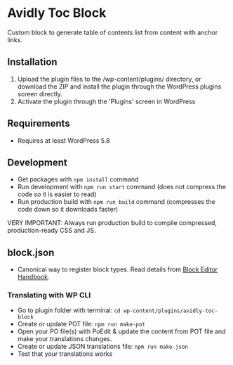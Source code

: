 # Avidly Toc Block
Custom block to generate table of contents list from content with anchor links. 

## Installation
1. Upload the plugin files to the /wp-content/plugins/ directory, or download the ZIP and install the plugin through the WordPress plugins screen directly.
2. Activate the plugin through the 'Plugins' screen in WordPress

## Requirements
* Requires at least WordPress 5.8

## Development
- Get packages with `npm install` command
- Run development with `npm run start` command (does not compress the code so it is easier to read)
- Run production build with `npm run build` command (compresses the code down so it downloads faster)

VERY IMPORTANT: Always run production build to compile compressed, production-ready CSS and JS.

## block.json
- Canonical way to register block types. Read details from <a href="https://developer.wordpress.org/block-editor/reference-guides/block-api/block-metadata/">Block Editor Handbook</a>.

### Translating with WP CLI
- Go to plugin folder with terminal: `cd wp-content/plugins/avidly-toc-block`
- Create or update POT file: `npm run make-pot`
- Open your PO file(s) with PoEdit & update the content from POT file and make your translations changes.
- Create or update JSON translations file: `npm run make-json`
- Test that your translations works
